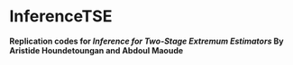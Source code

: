 # InferenceTSE
**Replication codes for *Inference for Two-Stage Extremum Estimators* By Aristide Houndetoungan and Abdoul Maoude**
